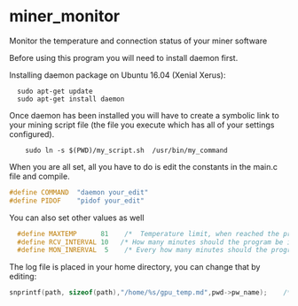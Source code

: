 # miner_monitor
Monitor the temperature and connection status of your miner software

Before using this program you will need to install daemon first.

Installing daemon package on Ubuntu 16.04 (Xenial Xerus):
```shell
  sudo apt-get update
  sudo apt-get install daemon
```

Once daemon has been installed you will have to create a symbolic link to your mining script file (the file you execute which has all of your settings configured).
```shell    
    sudo ln -s $(PWD)/my_script.sh  /usr/bin/my_command
```

When you are all set, all you have to do is edit the constants in the main.c file and compile.

```C
#define COMMAND  "daemon your_edit"
#define PIDOF 	 "pidof your_edit"
```

You can also set other values as well
```C
  #define MAXTEMP      81    /*  Temperature limit, when reached the program goes in the recovery state. */
  #define RCV_INTERVAL 10   /* How many minutes should the program be in the recovery state. */
  #define MON_INRERVAL  5    /* Every how many minutes should the program monitor your miner. */
 ```
 
 The log file is placed in your home directory, you can change that by editing:
 ```C
 snprintf(path, sizeof(path),"/home/%s/gpu_temp.md",pwd->pw_name);    /* log file path: /home/$USER/gpu_temp.md */
 ```
